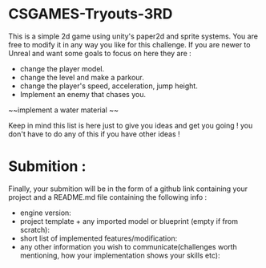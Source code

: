 # CSGAMES-Tryouts-3RD

This is a simple 2d game using unity's paper2d and sprite systems. You are free to modify it in any way you like for this challenge.
If you are newer to Unreal and want some goals to focus on here they are :
 * change the player model.
 * change the level and make a parkour.
 * change the player's speed, acceleration, jump height.
 * Implement an enemy that chases you.

~~implement a water material ~~

Keep in mind this list is here just to give you ideas and get you going ! you don't have to do any of this if you have other ideas !

# Submition :
Finally, your submition will be in the form of a github link containing your project and a README.md file containing the following info : 
 * engine version: 
 * project template + any imported model or blueprint (empty if from scratch): 
 * short list of implemented features/modification: 
 * any other information you wish to communicate(challenges worth mentioning, how your implementation shows your skills etc):
